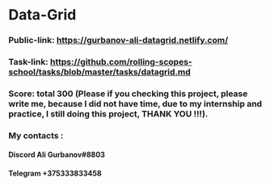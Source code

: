 # Data-Grid

### Public-link: https://gurbanov-ali-datagrid.netlify.com/

### Task-link: https://github.com/rolling-scopes-school/tasks/blob/master/tasks/datagrid.md

### Score: total 300 (Please if you checking this project, please write me, because I did not have time, due to my internship and practice, I still doing this project, THANK YOU !!!).

### My contacts :
#### Discord Ali Gurbanov#8803
#### Telegram +375333833458 
